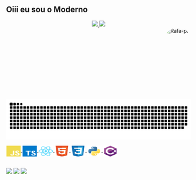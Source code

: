 ## Oiii eu sou o Moderno
<div align="center">
  <a href="https://github.com/ModernoProgramer">
  <img height="180em" src="https://github-readme-stats.vercel.app/api?username=ModernoProgramer&show_icons=true&theme=dracula&include_all_commits=true&count_private=true"/>
  <img height="140em" src="https://github-readme-stats.vercel.app/api/top-langs/?username=ModernoProgramer&layout=compact&theme=dracula"/>
</div>

<div  style="">


  <img align="right" alt="Rafa-pic" height="130" style="border-radius:50px;" src="https://th.bing.com/th/id/OIP.mqhUWLYjHhw91J0MNgFR_gHaFj?w=195&h=180&c=7&r=0&o=5&pid=1.7">

<img alt="Rafa-pic" height="130" style="margin-left: 1500px" src="https://spotify-github-profile.vercel.app/api/view?uid=cp10cxoed4ypnww2w4yth4l9x&cover_image=true&theme=natemoo-re&bar_color=00ffee&bar_color_cover=false">

  </div>
  
 
<div> 

  ![Snake animation](https://github.com/ModernoProgramer/ModernoProgramer/blob/output/github-contribution-grid-snake.svg)
 
<img align="center" alt="Rafa-Js" height="30" width="40" src="https://raw.githubusercontent.com/devicons/devicon/master/icons/javascript/javascript-plain.svg">
  <img align="center" alt="Rafa-Ts" height="30" width="40" src="https://raw.githubusercontent.com/devicons/devicon/master/icons/typescript/typescript-plain.svg">
  <img align="center" alt="Rafa-React" height="30" width="40" src="https://raw.githubusercontent.com/devicons/devicon/master/icons/react/react-original.svg">
  <img align="center" alt="Rafa-HTML" height="30" width="40" src="https://raw.githubusercontent.com/devicons/devicon/master/icons/html5/html5-original.svg">
  <img align="center" alt="Rafa-CSS" height="30" width="40" src="https://raw.githubusercontent.com/devicons/devicon/master/icons/css3/css3-original.svg">
  <img align="center" alt="Rafa-Python" height="30" width="40" src="https://raw.githubusercontent.com/devicons/devicon/master/icons/python/python-original.svg">
  <img align="center" alt="Rafa-Csharp" height="30" width="40" src="https://raw.githubusercontent.com/devicons/devicon/master/icons/csharp/csharp-original.svg">
 
  ##
  
  <a href="https://www.instagram.com/wilker76809/" target="_blank"><img  align="center" src="https://img.shields.io/badge/-Instagram-%23E4405F?style=for-the-badge&logo=instagram&logoColor=white" target="_blank"></a>
 <a href="https://wa.me/5561995809899" target="_blank"><img   align="center" src="https://img.shields.io/badge/WhatsApp-25D366?style=for-the-badge&logo=whatsapp&logoColor=white" target="_blank"></a> 
   <a href="https://twitter.com/ModernoProgram" target="_blank"><img  align="center" src="https://img.shields.io/badge/Twitter-1DA1F2?style=for-the-badge&logo=twitter&logoColor=white" target="_blank"></a> 
  
</div>
